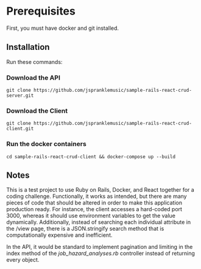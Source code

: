 # Prerequisites
First, you must have docker and git installed.

## Installation
Run these commands:

### Download the API
`git clone https://github.com/jspranklemusic/sample-rails-react-crud-server.git`
### Download the Client
`git clone https://github.com/jspranklemusic/sample-rails-react-crud-client.git`
### Run the docker containers
`cd sample-rails-react-crud-client && docker-compose up --build`

## Notes
This is a test project to use Ruby on Rails, Docker, and React together for a coding challenge. Functionally, it works as intended, but there are many pieces of code that should be altered in order to make this application production ready. For instance, the client accesses a hard-coded port 3000, whereas it should use environment variables to get the value dynamically. Additionally, instead of searching each individual attribute in the /view page, there is a JSON.stringify search method that is computationally expensive and inefficient.

In the API, it would be standard to implement pagination and limiting in the index method of the *job_hazard_analyses.rb* controller instead of returning every object.
